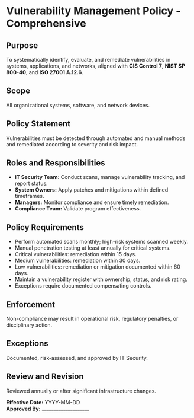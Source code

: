 # Vulnerability Management Policy - Comprehensive

## Purpose
To systematically identify, evaluate, and remediate vulnerabilities in systems, applications, and networks, aligned with **CIS Control 7**, **NIST SP 800-40**, and **ISO 27001 A.12.6**.

## Scope
All organizational systems, software, and network devices.

## Policy Statement
Vulnerabilities must be detected through automated and manual methods and remediated according to severity and risk impact.

## Roles and Responsibilities
- **IT Security Team:** Conduct scans, manage vulnerability tracking, and report status.  
- **System Owners:** Apply patches and mitigations within defined timeframes.  
- **Managers:** Monitor compliance and ensure timely remediation.  
- **Compliance Team:** Validate program effectiveness.

## Policy Requirements
- Perform automated scans monthly; high-risk systems scanned weekly.  
- Manual penetration testing at least annually for critical systems.  
- Critical vulnerabilities: remediation within 15 days.  
- Medium vulnerabilities: remediation within 30 days.  
- Low vulnerabilities: remediation or mitigation documented within 60 days.  
- Maintain a vulnerability register with ownership, status, and risk rating.  
- Exceptions require documented compensating controls.

## Enforcement
Non-compliance may result in operational risk, regulatory penalties, or disciplinary action.

## Exceptions
Documented, risk-assessed, and approved by IT Security.

## Review and Revision
Reviewed annually or after significant infrastructure changes.

**Effective Date:** YYYY-MM-DD  
**Approved By:** ____________________

